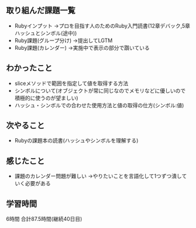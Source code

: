 ## 取り組んだ課題一覧
- Rubyインプット
  →プロを目指す人のためのRuby入門読書(12章デバック,5章ハッシュとシンボル(途中))
- Ruby課題(グループ分け)
  →提出してLGTM
- Ruby課題(カレンダー)
  →実施中で表示の部分で躓いている
## わかったこと
- sliceメソッドで範囲を指定して値を取得する方法
- シンボルについて(オブジェクトが常に同じなのでメモリなどに優しいので積極的に使うのが望ましい)
- ハッシュ・シンボルでの合わせた使用方法と値の取得の仕方(シンボル:値)
## 次やること 
- Rubyの課題本の読書(ハッシュやシンボルを理解する)
## 感じたこと
- 課題のカレンダー問題が難しい
  →やりたいことを言語化して1つずつ潰していく必要がある


## 学習時間
6時間
合計87.5時間(継続40日目)
